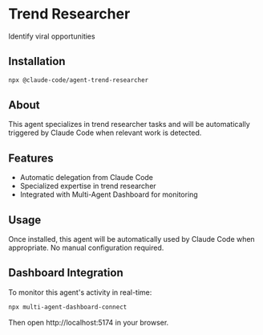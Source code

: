 # Trend Researcher

Identify viral opportunities

## Installation

```bash
npx @claude-code/agent-trend-researcher
```

## About

This agent specializes in trend researcher tasks and will be automatically triggered by Claude Code when relevant work is detected.

## Features

- Automatic delegation from Claude Code
- Specialized expertise in trend researcher
- Integrated with Multi-Agent Dashboard for monitoring

## Usage

Once installed, this agent will be automatically used by Claude Code when appropriate. No manual configuration required.

## Dashboard Integration

To monitor this agent's activity in real-time:

```bash
npx multi-agent-dashboard-connect
```

Then open http://localhost:5174 in your browser.
